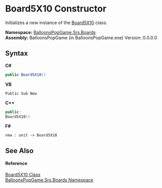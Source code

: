 # Board5X10 Constructor 
 

Initializes a new instance of the <a href="T_BalloonsPopGame_Srs_Boards_Board5X10">Board5X10</a> class.

**Namespace:**&nbsp;<a href="N_BalloonsPopGame_Srs_Boards">BalloonsPopGame.Srs.Boards</a><br />**Assembly:**&nbsp;BalloonsPopGame (in BalloonsPopGame.exe) Version: 0.0.0.0

## Syntax

**C#**<br />
``` C#
public Board5X10()
```

**VB**<br />
``` VB
Public Sub New
```

**C++**<br />
``` C++
public:
Board5X10()
```

**F#**<br />
``` F#
new : unit -> Board5X10
```


## See Also


#### Reference
<a href="T_BalloonsPopGame_Srs_Boards_Board5X10">Board5X10 Class</a><br /><a href="N_BalloonsPopGame_Srs_Boards">BalloonsPopGame.Srs.Boards Namespace</a><br />